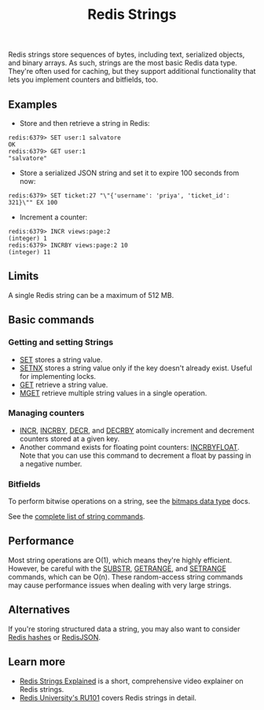 ﻿---
title: "Redis Strings"
linkTitle: "Strings"
weight: 2
description: >
    Introduction to Redis Strings
---

Redis strings store sequences of bytes, including text, serialized objects, and binary arrays. As such, strings are the most basic Redis data type. They're often used for caching, but they support additional functionality that lets you implement counters and bitfields, too.

## Examples

* Store and then retrieve a string in Redis:

```
redis:6379> SET user:1 salvatore
OK
redis:6379> GET user:1
"salvatore"
```

* Store a serialized JSON string and set it to expire 100 seconds from now:

```
redis:6379> SET ticket:27 "\"{'username': 'priya', 'ticket_id': 321}\"" EX 100
```

* Increment a counter:

```
redis:6379> INCR views:page:2
(integer) 1
redis:6379> INCRBY views:page:2 10
(integer) 11
```

## Limits

A single Redis string can be a maximum of 512 MB.

## Basic commands

### Getting and setting Strings

* [SET](/commands/set) stores a string value.
* [SETNX](/commands/setnx) stores a string value only if the key doesn't already exist. Useful for implementing locks.
* [GET](/commands/get) retrieve a string value.
* [MGET](/commands/mget) retrieve multiple string values in a single operation.

### Managing counters

* [INCR](/commands/incr), [INCRBY](/commands/incrby), [DECR](/commands/decr), and [DECRBY](/commands/decrby) atomically increment and decrement counters stored at a given key.
* Another command exists for floating point counters: [INCRBYFLOAT](/commands/incrbyfloat). Note that you can use this command to decrement a float by passing in a negative number.

### Bitfields

To perform bitwise operations on a string, see the [bitmaps data type](/docs/data-types/bitmaps) docs.

See the [complete list of string commands](/commands/?group=string).

## Performance

Most string operations are O(1), which means they're highly efficient. However, be careful with the [SUBSTR](/commands/substr), [GETRANGE](/commands/getrange), and [SETRANGE](/commands/setrange) commands, which can be O(n). These random-access string commands may cause performance issues when dealing with very large strings.

## Alternatives

If you're storing structured data a string, you may also want to consider [Redis hashes](/docs/data-types/hashes) or [RedisJSON](/docs/stack/json).

## Learn more

* [Redis Strings Explained](https://www.youtube.com/watch?v=7CUt4yWeRQE) is a short, comprehensive video explainer on Redis strings.
* [Redis University's RU101](https://university.redis.com/courses/ru101/) covers Redis strings in detail.
